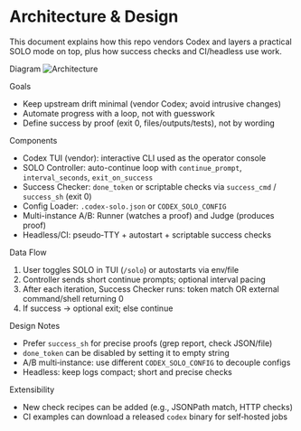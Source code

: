 Architecture & Design
======================

This document explains how this repo vendors Codex and layers a practical SOLO mode on top, plus how success checks and CI/headless use work.

Diagram
![Architecture](../assets/architecture.svg)

Goals
- Keep upstream drift minimal (vendor Codex; avoid intrusive changes)
- Automate progress with a loop, not with guesswork
- Define success by proof (exit 0, files/outputs/tests), not by wording

Components
- Codex TUI (vendor): interactive CLI used as the operator console
- SOLO Controller: auto-continue loop with `continue_prompt`, `interval_seconds`, `exit_on_success`
- Success Checker: `done_token` or scriptable checks via `success_cmd` / `success_sh` (exit 0)
- Config Loader: `.codex-solo.json` or `CODEX_SOLO_CONFIG`
- Multi-instance A/B: Runner (watches a proof) and Judge (produces proof)
- Headless/CI: pseudo‑TTY + autostart + scriptable success checks

Data Flow
1) User toggles SOLO in TUI (`/solo`) or autostarts via env/file
2) Controller sends short continue prompts; optional interval pacing
3) After each iteration, Success Checker runs: token match OR external command/shell returning 0
4) If success → optional exit; else continue

Design Notes
- Prefer `success_sh` for precise proofs (grep report, check JSON/file)
- `done_token` can be disabled by setting it to empty string
- A/B multi‑instance: use different `CODEX_SOLO_CONFIG` to decouple configs
- Headless: keep logs compact; short and precise checks

Extensibility
- New check recipes can be added (e.g., JSONPath match, HTTP checks)
- CI examples can download a released `codex` binary for self‑hosted jobs

